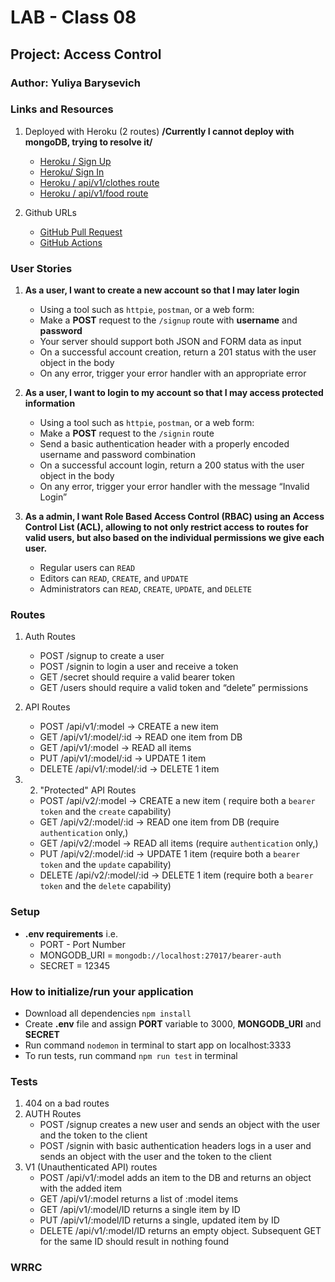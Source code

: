 # LAB - Class 08  


## Project: Access Control

### Author: Yuliya Barysevich

### Links and Resources

1. Deployed with Heroku (2 routes) **/Currently I cannot deploy with mongoDB, trying to resolve it/**

    - [Heroku / Sign Up](https://barysevich-auth-api.herokuapp.com/signup)
    - [Heroku/ Sign In](https://barysevich-auth-api.herokuapp.com/signin)
    - [Heroku / api/v1/clothes route](https://barysevich-auth-api.herokuapp.com/api/v1/clothes)
    - [Heroku / api/v1/food route](https://barysevich-auth-api.herokuapp.com/api/v1/food)
    



2. Github URLs

    - [GitHub Pull Request](https://github.com/YuliyaBarysevich/auth-api/pull/1)
    - [GitHub Actions](https://github.com/YuliyaBarysevich/auth-api/runs/2464028236)
  
### User Stories 

1. **As a user, I want to create a new account so that I may later login**
    - Using a tool such as `httpie`, `postman`, or a web form:
    - Make a **POST** request to the `/signup` route with **username** and **password**
    - Your server should support both JSON and FORM data as input
    - On a successful account creation, return a 201 status with the user object in the body
    - On any error, trigger your error handler with an appropriate error

2. **As a user, I want to login to my account so that I may access protected information**
    - Using a tool such as `httpie`, `postman`, or a web form:
    - Make a **POST** request to the `/signin` route
    - Send a basic authentication header with a properly encoded username and password combination
    - On a successful account login, return a 200 status with the user object in the body
    - On any error, trigger your error handler with the message “Invalid Login”

3. **As a admin, I want Role Based Access Control (RBAC) using an Access Control List (ACL), allowing to not only restrict access to routes for valid users, but also based on the individual permissions we give each user.**
    - Regular users can `READ`
    - Editors can `READ`, `CREATE`, and `UPDATE`
    - Administrators can `READ`, `CREATE`, `UPDATE`, and `DELETE`


### Routes 

1. Auth Routes
    - POST /signup to create a user
    - POST /signin to login a user and receive a token
    - GET /secret should require a valid bearer token
    - GET /users should require a valid token and “delete” permissions

2. API Routes
    - POST /api/v1/:model -> CREATE a new item
    - GET /api/v1/:model/:id -> READ one item from DB
    - GET /api/v1/:model -> READ all items
    - PUT /api/v1/:model/:id -> UPDATE 1 item
    - DELETE /api/v1/:model/:id -> DELETE 1 item

3. 2. "Protected" API Routes
    - POST /api/v2/:model -> CREATE a new item ( require both a `bearer token` and the `create` capability)
    - GET /api/v2/:model/:id -> READ one item from DB (require `authentication` only,)
    - GET /api/v2/:model -> READ all items (require `authentication` only,)
    - PUT /api/v2/:model/:id -> UPDATE 1 item (require both a `bearer token` and the `update` capability)
    - DELETE /api/v2/:model/:id -> DELETE 1 item (require both a `bearer token` and the `delete` capability)



### Setup

- **.env requirements** 
i.e.
  - PORT - Port Number
  - MONGODB_URI = `mongodb://localhost:27017/bearer-auth`
  - SECRET = 12345

### How to initialize/run your application

- Download all dependencies `npm install`
- Create **.env** file and assign **PORT** variable to 3000, **MONGODB_URI** and **SECRET**
- Run command `nodemon` in terminal to start app on localhost:3333
- To run tests, run command `npm run test` in terminal

### Tests

1. 404 on a bad routes
2. AUTH Routes
    - POST /signup creates a new user and sends an object with the user and the token to the client
    - POST /signin with basic authentication headers logs in a user and sends an object with the user and the token to the client
3. V1 (Unauthenticated API) routes
    - POST /api/v1/:model adds an item to the DB and returns an object with the added item
    - GET /api/v1/:model returns a list of :model items
    - GET /api/v1/:model/ID returns a single item by ID
    - PUT /api/v1/:model/ID returns a single, updated item by ID
    - DELETE /api/v1/:model/ID returns an empty object. Subsequent GET for the same ID should result in nothing found



### WRRC
